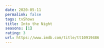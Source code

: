 ```yaml
---
date: 2020-05-11
permalink: false
tags: tvShows
title: Into the Night
seasons: [1]
rating: 3
url: https://www.imdb.com/title/tt10919486
---
```

